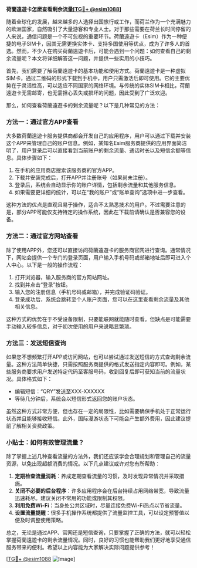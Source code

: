 **荷蘭遠遊卡怎麽查看剩余流量[[TG💪+ @esim1088](https://t.me/s/esim1088)]**

随着全球化的发展，越来越多的人选择出国旅行或工作，而荷兰作为一个充满魅力的欧洲国家，自然吸引了大量游客和专业人士。对于那些需要在荷兰长时间停留的人来说，通信问题是一个不可忽视的重要环节。荷蘭遠遊卡（Esim）作为一种便捷的电子SIM卡，因其无需更换实体卡、支持多国使用等优点，成为了许多人的首选。然而，不少人在购买荷蘭遠遊卡后，可能会遇到一个问题：如何查看自己的剩余流量呢？本文将详细解答这一问题，并提供一些实用的小技巧。

首先，我们需要了解荷蘭遠遊卡的基本功能和使用方式。荷蘭遠遊卡是一种虚拟SIM卡，通过二维码的形式下载到手机中，用户只需激活后即可使用。它的主要优势在于灵活性高，可以适应不同国家的网络环境。与传统的实体SIM卡相比，荷蘭遠遊卡无需邮寄，也无需担心丢失或损坏的问题，因此受到了广泛欢迎。

那么，如何查看荷蘭遠遊卡的剩余流量呢？以下是几种常见的方法：

### 方法一：通过官方APP查看

大多数荷蘭遠遊卡服务提供商都会开发自己的应用程序，用户可以通过下载并安装这个APP来管理自己的账户信息。例如，某知名Esim服务商提供的应用界面简洁明了，用户登录后可以直接看到当前账户的剩余流量、通话时长以及短信余额等信息。具体步骤如下：

1. 在手机的应用商店搜索该服务商的官方APP。
2. 下载并安装完成后，打开APP并注册账号（如果尚未注册）。
3. 登录后，系统会自动显示你的账户详情，包括剩余流量和其他服务信息。
4. 如果需要更详细的统计，可以在“我的账户”或“账单查询”选项中进一步查看。

这种方法的优点是直观且易于操作，适合不太熟悉技术的用户。不过需要注意的是，部分APP可能仅支持特定的操作系统，因此在下载前请确认是否兼容您的设备。

### 方法二：通过官方网站查看

除了使用APP外，您还可以直接访问荷蘭遠遊卡的服务商官网进行查询。通常情况下，网站会提供一个专门的登录页面，用户输入手机号码或邮箱地址后即可进入个人中心。以下是一般的操作流程：

1. 打开浏览器，输入服务商的官方网站网址。
2. 找到并点击“登录”按钮。
3. 输入您的注册信息（手机号码或邮箱），并完成验证码验证。
4. 登录成功后，系统会跳转至个人账户页面，您可以在这里查看剩余流量及其他相关信息。

这种方式的优势在于不受设备限制，只要能联网就能随时查看。但缺点是可能需要手动输入较多信息，对于初次使用的用户来说略显繁琐。

### 方法三：发送短信查询

如果您不想频繁打开APP或访问网站，也可以尝试通过发送短信的方式查询剩余流量。这种方法简单快捷，只需按照服务商提供的格式发送指定内容即可。例如，某些服务商要求用户发送特定代码至客服号码，收到回复后即可获知当前的流量状况。具体格式如下：

- 编辑短信：“QRY”发送至XXX-XXXXXX
- 等待几分钟后，系统会以短信形式返回您的账户状态。

虽然这种方式非常方便，但也存在一定的局限性，比如需要确保手机处于正常运行状态并且能够接收短信。此外，国际漫游状态下可能会产生额外费用，因此建议提前了解相关资费政策。

### 小贴士：如何有效管理流量？

除了掌握上述几种查看流量的方法外，我们还应该学会合理规划和管理自己的流量资源，以免出现超额消费的情况。以下几点建议或许对您有所帮助：

1. **定期检查流量消耗**：养成定期查看流量的习惯，及时发现异常情况并采取措施。
2. **关闭不必要的后台程序**：许多应用程序会在后台持续占用网络带宽，导致流量迅速耗尽。建议关闭不常用的功能或限制其权限。
3. **利用免费Wi-Fi**：当身处公共区域时，尽量连接免费Wi-Fi热点以节省流量。
4. **设置流量提醒**：很多手机操作系统都提供了流量监控工具，可以设定预警值以便及时调整使用策略。

总之，无论是通过APP、官网还是短信查询，只要掌握了正确的方法，就可以轻松掌握荷蘭遠遊卡的剩余流量情况。同时，良好的习惯也能帮助我们更好地享受通信服务带来的便利。希望以上内容能为大家解决实际问题提供参考！

[[TG💪+ @esim1088](https://t.me/s/esim1088) ![Image](https://i.postimg.cc/4NQfJmqS/Snipaste-2025-05-13-00-14-12.png)]